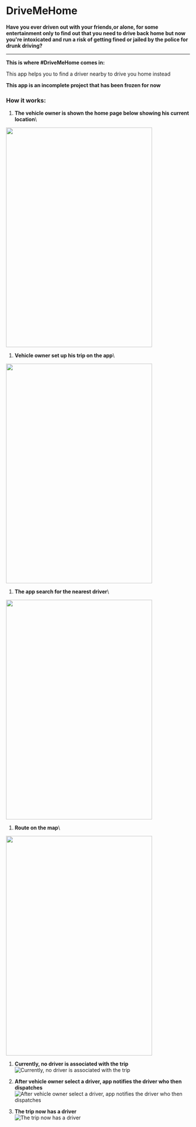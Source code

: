 # DriveMeHome

**Have you ever driven out with your friends,or alone, for some
entertainment only to find out that you need to drive back home but now
you're intoxicated and run a risk of getting fined or jailed by the
police for drunk driving?**

***

**This is where #DriveMeHome comes in:**

This app helps you to find a driver nearby to drive you home instead

**This app is an incomplete project that has been frozen for now**

### How it works:

1.  **The vehicle owner is shown the home page below showing his current location**\
<img src="https://user-images.githubusercontent.com/36502090/80468706-cfc59980-893f-11ea-8bc8-6e791f6703e0.jpg" width="400" height="600">

1.  **Vehicle owner set up his trip on the app**\
<img src="https://user-images.githubusercontent.com/36502090/80468705-cfc59980-893f-11ea-8f00-d69bc7014e62.jpg" width="400" height="600">

1.  **The app search for the nearest driver**\
<img src="https://user-images.githubusercontent.com/36502090/80468707-cfc59980-893f-11ea-987a-92bc8d3a7652.jpg" width="400" height="600">

1.  **Route on the map**\
<img src="https://user-images.githubusercontent.com/36502090/80468695-cb997c00-893f-11ea-89d3-fbf46238c588.jpg" width="400" height="600">

1. **Currently, no driver is associated with the trip**\
![Currently, no driver is associated with the trip](https://user-images.githubusercontent.com/36502090/80468657-bf152380-893f-11ea-90a3-3ef28b6fbc51.jpg)

1.  **After vehicle owner select a driver, app notifies the driver who then dispatches**\
![After vehicle owner select a driver, app notifies the driver who then dispatches](https://user-images.githubusercontent.com/36502090/80468653-bde3f680-893f-11ea-8ebe-4fe6e42e7ee3.jpg)

1. **The trip now has a driver**\
![The trip now has a driver](https://user-images.githubusercontent.com/36502090/80468591-a86ecc80-893f-11ea-8c02-8247f3aa70bb.jpg)
